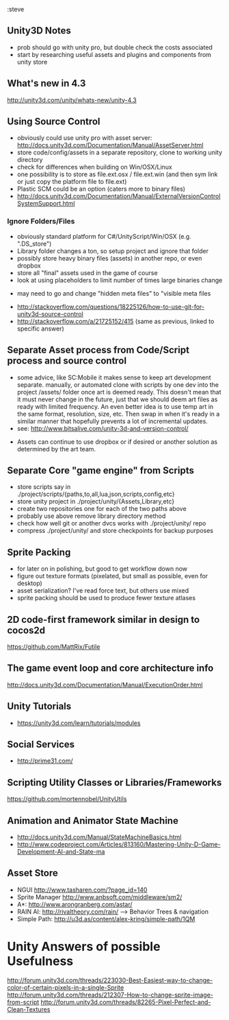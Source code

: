 :steve

Unity3D Notes
----------------------

- prob should go with unity pro, but double check the costs associated
- start by researching useful assets and plugins and components from unity store

## What's new in 4.3
http://unity3d.com/unity/whats-new/unity-4.3

## Using Source Control
- obviously could use unity pro with asset server:  http://docs.unity3d.com/Documentation/Manual/AssetServer.html
- store code/config/assets in a separate repository, clone to working unity directory
- check for differences when building on Win/OSX/Linux
- one possibility is to store as file.ext.osx / file.ext.win (and then sym link or just copy the platform file to file.ext)
- Plastic SCM could be an option (caters more to binary files)
- http://docs.unity3d.com/Documentation/Manual/ExternalVersionControlSystemSupport.html

### Ignore Folders/Files
- obviously standard platform for C#/UnityScript/Win/OSX (e.g. ".DS_store")
- Library folder changes a ton, so setup project and ignore that folder
- possibly store heavy binary files (assets) in another repo, or even dropbox
- store all "final" assets used in the game of course
- look at using placeholders to limit number of times large binaries change
* may need to go and change "hidden meta files" to "visible meta files
- http://stackoverflow.com/questions/18225126/how-to-use-git-for-unity3d-source-control
- http://stackoverflow.com/a/21725152/415 (same as previous, linked to specific answer)

## Separate Asset process from Code/Script process and source control
- some advice, like SC:Mobile it makes sense to keep art development separate. manually, or automated clone with scripts by one dev into the project /assets/ folder once art is deemed ready. This doesn't mean that it must never change in the future, just that we should deem art files as ready with limited frequency. An even better idea is to use temp art in the same format, resolution, size, etc. Then swap in when it's ready in a similar manner that hopefully prevents a lot of incremental updates.
- see: http://www.bitsalive.com/unity-3d-and-version-control/

* Assets can continue to use dropbox or if desired or another solution as determined by the art team.

## Separate Core "game engine" from Scripts
- store scripts say in ./project/scripts/{paths,to,all,lua,json,scripts,config,etc}
- store unity project in ./project/unity/{Assets,Library,etc}
- create two repositories one for each of the two paths above
- probably use above remove library directory method
- check how well git or another dvcs works with ./project/unity/ repo
- compress ./project/unity/ and store checkpoints for backup purposes

## Sprite Packing
- for later on in polishing, but good to get workflow down now
- figure out texture formats (pixelated, but small as possible, even for desktop)
- asset serialization? I've read force text, but others use mixed
- sprite packing should be used to produce fewer texture atlases

## 2D code-first framework similar in design to cocos2d
https://github.com/MattRix/Futile

## The game event loop and core architecture info
http://docs.unity3d.com/Documentation/Manual/ExecutionOrder.html

## Unity Tutorials
- https://unity3d.com/learn/tutorials/modules

## Social Services
- http://prime31.com/

## Scripting Utility Classes or Libraries/Frameworks
https://github.com/mortennobel/UnityUtils

## Animation and Animator State Machine
- http://docs.unity3d.com/Manual/StateMachineBasics.html
- http://www.codeproject.com/Articles/813160/Mastering-Unity-D-Game-Development-AI-and-State-ma

## Asset Store
- NGUI http://www.tasharen.com/?page_id=140
- Sprite Manager http://www.anbsoft.com/middleware/sm2/
- A*: http://www.arongranberg.com/astar/
- RAIN AI: http://rivaltheory.com/rain/
--> Behavior Trees & navigation
- Simple Path: http://u3d.as/content/alex-kring/simple-path/1QM

# Unity Answers of possible Usefulness
http://forum.unity3d.com/threads/223030-Best-Easiest-way-to-change-color-of-certain-pixels-in-a-single-Sprite
http://forum.unity3d.com/threads/212307-How-to-change-sprite-image-from-script
http://forum.unity3d.com/threads/82265-Pixel-Perfect-and-Clean-Textures

